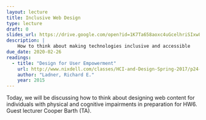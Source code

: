 ```yaml
---
layout: lecture
title: Inclusive Web Design
type: lecture
draft: 0
slides_url: https://drive.google.com/open?id=1K7Ta658aoxc4uGcelhriSIxw8wFbU5QJzMTEuCOc4mE
description: |
    How to think about making technologies inclusive and accessible
due_date: 2020-02-26
readings:
  - title: "Design for User Empowerment"
    url: http://www.nixdell.com/classes/HCI-and-Design-Spring-2017/p24-ladner.pdf
    author: "Ladner, Richard E."
    year: 2015
---
```


Today, we will be discussing how to think about designing web content for individuals with physical and cognitive impairments in preparation for HW6. Guest lecturer Cooper Barth (TA).
